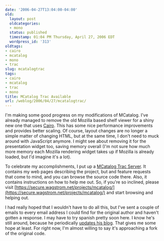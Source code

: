 ```yaml
---
date: '2006-04-27T13:04:00-04:00'
old:
  layout: post
  oldcategories:
  - mono
  status: published
  timestamp: 01:04 PM Thursday, April 27, 2006 EDT
  wordpress_id: '313'
oldtags:
- cairo
- mcatalog
- mono
- trac
slug: mcatalogtrac
tags:
- cairo
- mcatalog
- trac
- mono
title: MCatalog Trac Available
url: /weblog/2006/04/27/mcatalogtrac/
---
```


I'm making some good progress on my modifications of MCatalog.  I've already managed to remove the old Mozilla based shelf viewer for a shiny new one that uses [Cairo](http://www.cairographics.org/).  This has some nice performance improvements and provides better scaling.  Of course, layout changes are no longer a simple matter of changing HTML, but at the same time, I don't need to muck around with JavaScript anymore.  I might see about removing it for the presentation widget too, saving memory overall (I'm not sure how much more memory each Mozilla rendering widget takes up if Mozilla is already loaded, but I'd imagine it's a lot).

To celebrate my accomplishments, I put up a [MCatalog Trac Server](https://secure.wagstrom.net/projects/mcatalog/).  It contains my web pages describing the project, but and feature requests that come to mind, and you can browse the source code there.  Also, it contains instructions on how to help me out. So, if you're so inclined, please visit [https://secure.wagstrom.net/projects/mcatalog/](https://secure.wagstrom.net/projects/mcatalog/) and start browsing and helping out.

I had really hoped that I wouldn't have to do all this, but I've sent a couple of emails to every email address I could find for the original author and haven't gotten a response.  I may have to try spanish pretty soon here.  I know he's still around, because he periodically [updates his blog](http://www.mcatalog.net/blog/).  That gives me some hope at least.  For right now, I'm almost willing to say it's approaching a fork of the original code.